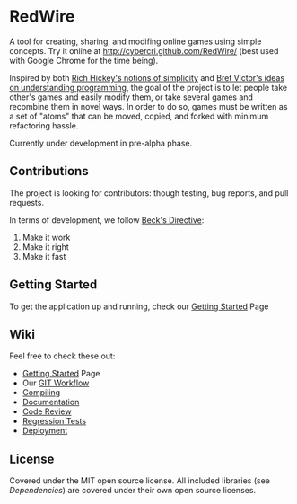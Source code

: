 RedWire
=========

A tool for creating, sharing, and modifing online games using simple concepts. Try it online at http://cybercri.github.com/RedWire/ (best used with Google Chrome for the time being).

Inspired by both [Rich Hickey's notions of simplicity] and [Bret Victor's ideas on understanding programming], the goal of the project is to let people take other's games and easily modify them, or take several games and recombine them in novel ways. In order to do so, games must be written as a set of "atoms" that can be moved, copied, and forked with minimum refactoring hassle.

Currently under development in pre-alpha phase.


Contributions
-------------

The project is looking for contributors: though testing, bug reports, and pull requests.

In terms of development, we follow [Beck's Directive]:

1. Make it work
2. Make it right
3. Make it fast


Getting Started
------------

To get the application up and running, check our [Getting Started](https://github.com/CyberCRI/RedWire/wiki/Getting-Started) Page


Wiki
----

Feel free to check these out:

- [Getting Started](https://github.com/CyberCRI/RedWire/wiki/Getting-Started) Page
- Our [GIT Workflow](https://github.com/CyberCRI/RedWire/wiki/Our-Git-workflow)
- [Compiling](https://github.com/CyberCRI/RedWire/wiki/Compiling)
- [Documentation](https://github.com/CyberCRI/RedWire/wiki/Documentation)
- [Code Review](https://github.com/CyberCRI/RedWire/wiki/Code-review)
- [Regression Tests](https://github.com/CyberCRI/RedWire/wiki/Regression-Tests)
- [Deployment](https://github.com/CyberCRI/RedWire/wiki/Deployment)


License
-------

Covered under the MIT open source license. All included libraries (see _Dependencies_) are covered under their own open source licenses.


[GitHub Flow]: http://scottchacon.com/2011/08/31/github-flow.html
[Node.js]: http://nodejs.org/
[NPM]: https://npmjs.org/
[Coffeescript]: http://coffeescript.org/
[win-spawn]: https://npmjs.org/package/win-spawn
[Docco]: http://jashkenas.github.com/docco/
[Coffeescript Style Guide]: https://github.com/polarmobile/coffeescript-style-guide
[Javascript Style Guide]: http://google-styleguide.googlecode.com/svn/trunk/javascriptguide.xml#Naming
[Beck's Directive]: http://c2.com/cgi/wiki?MakeItWorkMakeItRightMakeItFast
[Rich Hickey's notions of simplicity]: http://www.infoq.com/presentations/Simple-Made-Easy
[Bret Victor's ideas on understanding programming]: http://worrydream.com/LearnableProgramming/